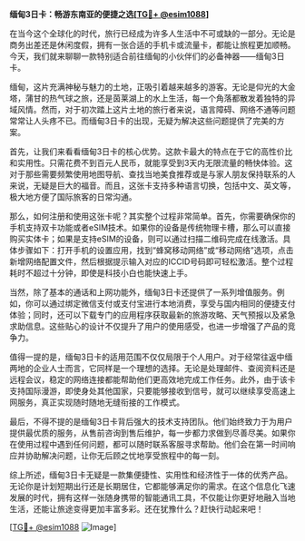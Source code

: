 **缅甸3日卡：畅游东南亚的便捷之选[[TG💪+ @esim1088](https://t.me/s/esim1088)]**

在当今这个全球化的时代，旅行已经成为许多人生活中不可或缺的一部分。无论是商务出差还是休闲度假，拥有一张合适的手机卡或流量卡，都能让旅程更加顺畅。今天，我们就来聊聊一款特别适合前往缅甸的小伙伴们的必备神器——缅甸3日卡。

缅甸，这片充满神秘与魅力的土地，正吸引着越来越多的游客。无论是仰光的大金塔，蒲甘的热气球之旅，还是茵莱湖上的水上生活，每一个角落都散发着独特的异域风情。然而，对于初次踏上这片土地的旅行者来说，语言障碍、网络不通等问题常常让人头疼不已。而缅甸3日卡的出现，无疑为解决这些问题提供了完美的方案。

首先，让我们来看看缅甸3日卡的核心优势。这款卡最大的特点在于它的高性价比和实用性。只需花费不到百元人民币，就能享受到3天内无限流量的畅快体验。这对于那些需要频繁使用地图导航、查找当地美食推荐或是与家人朋友保持联系的人来说，无疑是巨大的福音。而且，这张卡支持多种语言切换，包括中文、英文等，极大地方便了国际旅客的日常沟通。

那么，如何注册和使用这张卡呢？其实整个过程非常简单。首先，你需要确保你的手机支持双卡功能或者eSIM技术。如果你的设备是传统物理卡槽，那么可以直接购买实体卡；如果是支持eSIM的设备，则可以通过扫描二维码完成在线激活。具体步骤如下：打开手机的设置应用，找到“蜂窝移动网络”或“移动网络”选项，点击新增网络配置文件，然后根据提示输入对应的ICCID号码即可轻松激活。整个过程耗时不超过十分钟，即使是科技小白也能快速上手。

当然，除了基本的通话和上网功能外，缅甸3日卡还提供了一系列增值服务。例如，你可以通过绑定微信支付或支付宝进行本地消费，享受与国内相同的便捷支付体验；同时，还可以下载专门的应用程序获取最新的旅游攻略、天气预报以及紧急求助信息。这些贴心的设计不仅提升了用户的使用感受，也进一步增强了产品的竞争力。

值得一提的是，缅甸3日卡的适用范围不仅仅局限于个人用户。对于经常往返中缅两地的企业人士而言，它同样是一个理想的选择。无论是处理邮件、查阅资料还是远程会议，稳定的网络连接都能帮助他们更高效地完成工作任务。此外，由于该卡支持国际漫游，即使身处其他国家，只要能够接收到信号，就可以继续享受高速上网服务，真正实现随时随地无缝衔接的工作模式。

最后，不得不提的是缅甸3日卡背后强大的技术支持团队。他们始终致力于为用户提供最优质的服务，从售前咨询到售后维护，每一步都力求做到尽善尽美。如果你在使用过程中遇到任何问题，都可以随时联系客服寻求帮助。他们会在第一时间响应并协助解决问题，让你无后顾之忧地享受旅程中的每一刻。

综上所述，缅甸3日卡无疑是一款集便捷性、实用性和经济性于一体的优秀产品。无论你是计划短期出行还是长期居住，它都能够满足你的需求。在这个信息化飞速发展的时代，拥有这样一张随身携带的智能通讯工具，不仅能让你更好地融入当地生活，还能让旅途变得更加丰富多彩。还在犹豫什么？赶快行动起来吧！

[[TG💪+ @esim1088](https://t.me/s/esim1088) ![Image](https://i.postimg.cc/4NQfJmqS/Snipaste-2025-05-13-00-14-12.png)]